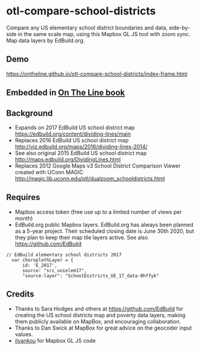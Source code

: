 # otl-compare-school-districts
Compare any US elementary school district boundaries and data, side-by-side in the same scale map, using this Mapbox GL JS tool with zoom sync. Map data layers by EdBuild.org.

## Demo
https://ontheline.github.io/otl-compare-school-districts/index-frame.html

## Embedded in [On The Line book](http://OnTheLine.trincoll.edu)

## Background
- Expands on 2017 EdBuild US school district map https://edbuild.org/content/dividing-lines/main
- Replaces 2016 EdBuild US school district map http://viz.edbuild.org/maps/2016/dividing-lines-2014/
- See also original 2015 EdBuild US school district map http://maps.edbuild.org/DividingLines.html
- Replaces 2012 Google Maps v3 School District Comparison Viewer created with UConn MAGIC http://magic.lib.uconn.edu/otl/dualzoom_schooldistricts.html

## Requires
- Mapbox access token (free use up to a limited number of views per month)
- EdBuild.org public Mapbox layers. EdBuild.org has always been planned as a 5-year project. Their scheduled closing date is June 30th 2020, but they plan to keep their map tile layers active. See also https://github.com/EdBuild

```
// EdBuild elementary school districts 2017
  var choroplethLayer = {
      id: 'E_2017',
      source: "src_unielem17",
      "source-layer": "SchoolDistricts_UE_17_data-0hffyk"
```

## Credits
- Thanks to Sara Hodges and others at https://github.com/EdBuild for creating the US school districts map and poverty data layers, making them publicly available on MapBox, and encouraging collaboration.
- Thanks to Dan Swick at MapBox for great advice on the geocoder input values.
- [ilyankou](https://github.com/ilyankou) for Mapbox GL JS code

